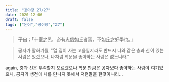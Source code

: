 ```yaml
---
title: "공야장 27/27"
date: 2020-12-06
draft: false
tags: ["논어","공야장","27"]
---
```


> 子曰：「十室之邑，必有忠信如丘者焉，不如丘之好學也。」

> 공자가 말하기를, "열 집이 사는 고을일지라도 반드시 나와 같은 충과 신이 있는 사람은 있겠으나, 나처럼 학문을 좋아하는 사람은 없느니라."

again, 충과 신은 부족할지 모르겠으나 학문 만큼은 공자보다 좋아하는 사람이 여기있으니, 공자가 생전에 나를 만나지 못해서 저런말을 한것이니라...
